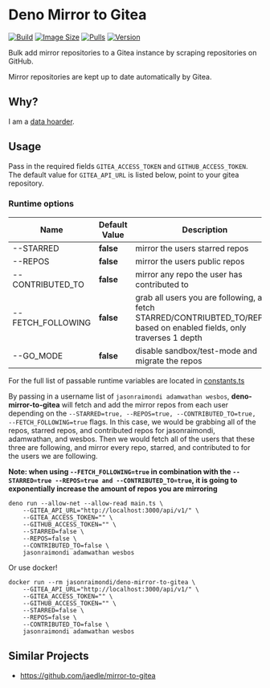 # Deno Mirror to Gitea

[![Build](https://img.shields.io/docker/cloud/build/jasonraimondi/deno-mirror-to-gitea?style=flat-square)](https://hub.docker.com/r/jasonraimondi/deno-mirror-to-gitea/)
[![Image Size](https://img.shields.io/docker/image-size/jasonraimondi/deno-mirror-to-gitea?style=flat-square)](https://hub.docker.com/r/jasonraimondi/deno-mirror-to-gitea/)
[![Pulls](https://img.shields.io/docker/pulls/jasonraimondi/deno-mirror-to-gitea?style=flat-square)](https://hub.docker.com/r/jasonraimondi/deno-mirror-to-gitea/)
[![Version](https://img.shields.io/docker/v/jasonraimondi/deno-mirror-to-gitea?style=flat-square)](https://hub.docker.com/r/jasonraimondi/deno-mirror-to-gitea/)

Bulk add mirror repositories to a Gitea instance by scraping repositories on GitHub. 

Mirror repositories are kept up to date automatically by Gitea.

## Why?

I am a [data hoarder](https://www.reddit.com/r/DataHoarder/).

## Usage

Pass in the required fields `GITEA_ACCESS_TOKEN` and `GITHUB_ACCESS_TOKEN`. The default value for `GITEA_API_URL` is listed below, point to your gitea repository.

### Runtime options

| Name           | Default Value | Description |
|----------------|---------------| ------------|
|--STARRED         | **false**         | mirror the users starred repos |
|--REPOS           | **false**         | mirror the users public repos |
|--CONTRIBUTED_TO  | **false**         | mirror any repo the user has contributed to  |
|--FETCH_FOLLOWING | **false**         | grab all users you are following, and fetch STARRED/CONTRIUBTED_TO/REPOS based on enabled fields, only traverses 1 depth|
|--GO_MODE         | **false**         | disable sandbox/test-mode and migrate the repos|

For the full list of passable runtime variables are located in [constants.ts](./src/constants.ts)

By passing in a username list of `jasonraimondi adamwathan wesbos`, **deno-mirror-to-gitea** will fetch and add the mirror repos from each user depending on the `--STARRED=true, --REPOS=true, --CONTRIBUTED_TO=true, --FETCH_FOLLOWING=true` flags. In this case, we would be grabbing all of the repos, starred repos, and contributed repos for jasonraimondi, adamwathan, and wesbos. Then we would fetch all of the users that these three are following, and mirror every repo, starred, and contributed to for the users we are following.  

**Note: when using `--FETCH_FOLLOWING=true` in combination with the `--STARRED=true --REPOS=true and --CONTRIBUTED_TO=true`, it is going to exponentially increase the amount of repos you are mirroring**

```
deno run --allow-net --allow-read main.ts \
    --GITEA_API_URL="http://localhost:3000/api/v1/" \
    --GITEA_ACCESS_TOKEN="" \
    --GITHUB_ACCESS_TOKEN="" \
    --STARRED=false \
    --REPOS=false \
    --CONTRIBUTED_TO=false \
    jasonraimondi adamwathan wesbos 
```

Or use docker!

```
docker run --rm jasonraimondi/deno-mirror-to-gitea \
    --GITEA_API_URL="http://localhost:3000/api/v1/" \
    --GITEA_ACCESS_TOKEN="" \
    --GITHUB_ACCESS_TOKEN="" \
    --STARRED=false \
    --REPOS=false \
    --CONTRIBUTED_TO=false \
    jasonraimondi adamwathan wesbos
```

## Similar Projects

* https://github.com/jaedle/mirror-to-gitea
